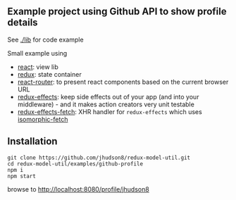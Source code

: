 Example project using Github API to show profile details
--------------------------------------------------------

See [./lib](./lib) for code example

Small example using
- [react](https://facebook.github.io/react/): view lib
- [redux](https://github.com/reactjs/redux): state container
- [react-router](https://github.com/ReactTraining/react-router): to present react components based on the current browser URL
- [redux-effects](https://github.com/redux-effects/redux-effects): keep side effects out of your app (and into your middleware) - and it makes action creators very unit testable
- [redux-effects-fetch](https://github.com/redux-effects/redux-effects-fetch): XHR handler for `redux-effects` which uses [isomorphic-fetch](https://github.com/matthew-andrews/isomorphic-fetch)


## Installation
```
git clone https://github.com/jhudson8/redux-model-util.git
cd redux-model-util/examples/github-profile
npm i
npm start
```
browse to [http://localhost:8080/profile/jhudson8](http://localhost:8080/profile/jhudson8)
